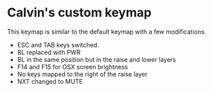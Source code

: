 Calvin's custom keymap
======================

This keymap is similar to the default keymap with a few modifications. 


- ESC and TAB keys switched.
- BL replaced with PWR
- BL in the same position but in the raise and lower layers
- F14 and F15 for OSX screen brightness
- No keys mapped to the right of the raise layer
- NXT changed to MUTE
